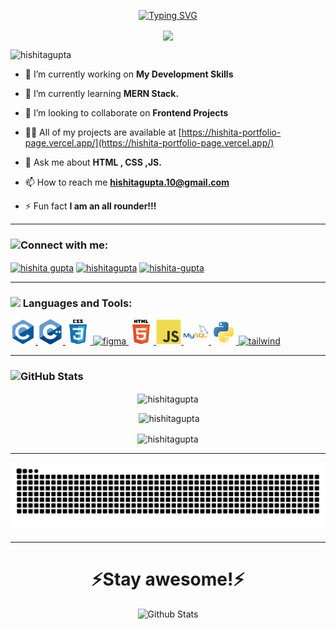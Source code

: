 <p align="center">
        <a href="https://git.io/typing-svg"><img src="https://readme-typing-svg.herokuapp.com?font=Fira+Code&weight=800&size=50&pause=200&color=EEF700&center=true&vCenter=true&random=false&width=1000&lines=Hi+%2C+I+am+Hishita+Gupta;A+Passionate+Web+Developer" alt="Typing SVG" /></a>
</p>

<p align="center"><img align="center" src="https://github.com/saadeghi/saadeghi/blob/master/dino.gif? raw=true"></p>

<p align="left"> <img src="https://komarev.com/ghpvc/?username=hishitagupta&label=Profile%20views&color=ff47b2&style=plastic" alt="hishitagupta" /> </p>

- 🔭 I’m currently working on **My Development Skills**

- 🌱 I’m currently learning **MERN Stack.**

- 👯 I’m looking to collaborate on **Frontend Projects**

- 👨‍💻 All of my projects are available at [https://hishita-portfolio-page.vercel.app/](https://hishita-portfolio-page.vercel.app/)

- 💬 Ask me about **HTML , CSS ,JS.**

- 📫 How to reach me **hishitagupta.10@gmail.com**

- ⚡ Fun fact **I am an all rounder!!!**
<hr>
<h3 align="left"><img src = "https://github-production-user-asset-6210df.s3.amazonaws.com/63473496/269534972-6c2a1b4f-2aeb-4ffd-8a31-47a41810dc55.gif" width = "25px">Connect with me:</h3>
<p align="left">
<a href="https://linkedin.com/in/hishita gupta" target="blank"><img align="center" src="https://raw.githubusercontent.com/rahuldkjain/github-profile-readme-generator/master/src/images/icons/Social/linked-in-alt.svg" alt="hishita gupta" height="30" width="40" /></a>
<a href="https://instagram.com/hishitagupta" target="blank"><img align="center" src="https://raw.githubusercontent.com/rahuldkjain/github-profile-readme-generator/master/src/images/icons/Social/instagram.svg" alt="hishitagupta" height="30" width="40" /></a>
<a href="https://discord.gg/hishita-gupta" target="blank"><img align="center" src="https://raw.githubusercontent.com/rahuldkjain/github-profile-readme-generator/master/src/images/icons/Social/discord.svg" alt="hishita-gupta" height="30" width="40" /></a>
</p>
<hr>
<h3 align="left"> <img src="https://camo.githubusercontent.com/391fb8405ead836a240fed11c00bcf3c5ba8d009ffa2edba3107ad18a5df06d1/68747470733a2f2f6769746875622d70726f64756374696f6e2d757365722d61737365742d3632313064662e73332e616d617a6f6e6177732e636f6d2f37333939333737352f3238333932393631342d37643038336534622d386330342d346339342d623939362d3038356539376339613661302e676966" width="25px"> Languages and Tools:</h3>
<p align="left"> <a href="https://www.cprogramming.com/" target="_blank" rel="noreferrer"> <img src="https://raw.githubusercontent.com/devicons/devicon/master/icons/c/c-original.svg" alt="c" width="40" height="40"/> </a> <a href="https://www.w3schools.com/cpp/" target="_blank" rel="noreferrer"> <img src="https://raw.githubusercontent.com/devicons/devicon/master/icons/cplusplus/cplusplus-original.svg" alt="cplusplus" width="40" height="40"/> </a> <a href="https://www.w3schools.com/css/" target="_blank" rel="noreferrer"> <img src="https://raw.githubusercontent.com/devicons/devicon/master/icons/css3/css3-original-wordmark.svg" alt="css3" width="40" height="40"/> </a> <a href="https://www.figma.com/" target="_blank" rel="noreferrer"> <img src="https://www.vectorlogo.zone/logos/figma/figma-icon.svg" alt="figma" width="40" height="40"/> </a> <a href="https://www.w3.org/html/" target="_blank" rel="noreferrer"> <img src="https://raw.githubusercontent.com/devicons/devicon/master/icons/html5/html5-original-wordmark.svg" alt="html5" width="40" height="40"/> </a> <a href="https://developer.mozilla.org/en-US/docs/Web/JavaScript" target="_blank" rel="noreferrer"> <img src="https://raw.githubusercontent.com/devicons/devicon/master/icons/javascript/javascript-original.svg" alt="javascript" width="40" height="40"/> </a> <a href="https://www.mysql.com/" target="_blank" rel="noreferrer"> <img src="https://raw.githubusercontent.com/devicons/devicon/master/icons/mysql/mysql-original-wordmark.svg" alt="mysql" width="40" height="40"/> </a> <a href="https://www.python.org" target="_blank" rel="noreferrer"> <img src="https://raw.githubusercontent.com/devicons/devicon/master/icons/python/python-original.svg" alt="python" width="40" height="40"/> </a> <a href="https://tailwindcss.com/" target="_blank" rel="noreferrer"> <img src="https://www.vectorlogo.zone/logos/tailwindcss/tailwindcss-icon.svg" alt="tailwind" width="40" height="40"/> </a> </p>
<hr>
<h3 align="left"><img src = "https://github-production-user-asset-6210df.s3.amazonaws.com/73993775/283932715-9307f2e9-03b3-4b2f-afc4-17f425b4a8ab.gif" width = "30px">GitHub Stats</h3>
<p align="center"><img align="center" src="https://github-readme-stats.vercel.app/api/top-langs?username=hishitagupta&show_icons=true&theme=highcontrast&locale=en&layout=compact" alt="hishitagupta" /></p>

<p align="center">&nbsp;<img src="https://github-readme-stats.vercel.app/api?username=hishitagupta&show_icons=true&theme=highcontrast&locale=en" alt="hishitagupta" /></p>

<p align="center"><img align="center" src="https://github-readme-streak-stats.herokuapp.com/?user=hishitagupta&theme=highcontrast" alt="hishitagupta" /></p>
<hr>
<p align="center">
<img src="https://raw.githubusercontent.com/hishitagupta/hishitagupta/output/snake.svg" alt="Snake animation" /></p>
<hr>
<h1 align='center'>⚡️Stay awesome!⚡️</h1>

<p align="center">
        <img src="https://raw.githubusercontent.com/mayhemantt/mayhemantt/Update/svg/Bottom.svg" alt="Github Stats" />
</p>

<!-- <h1 align="center">Hi <img src="https://media.giphy.com/media/hvRJCLFzcasrR4ia7z/giphy.gif" width="25px"> , I'm Hishita Gupta</h1>
<h3 align="center">A passionate frontend developer from India <img src="https://media.giphy.com/media/WUlplcMpOCEmTGBtBW/giphy.gif" width="30"> </h3> -->
